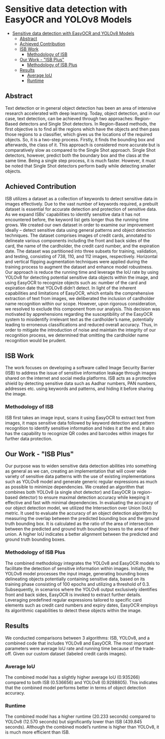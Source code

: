 # Sensitive data detection with EasyOCR and YOLOv8 Models

- [Sensitive data detection with EasyOCR and YOLOv8 Models](#sensitive-data-detection-with-easyocr-and-yolov8-models)
  - [Abstract](#abstract)
  - [Achieved Contribution](#achieved-contribution)
  - [ISB Work](#isb-work)
    - [Methodology of ISB](#methodology-of-isb)
  - [Our Work - "ISB Plus"](#our-work---isb-plus)
    - [Methodology of ISB Plus](#methodology-of-isb-plus)
  - [Results](#results)
    - [Average IoU](#average-iou)
    - [Runtime](#runtime)

## Abstract
Text detection or in general object detection has been an area of intensive research accelerated with deep learning. 
Today, object detection, and in our case, text detection, can be achieved through two approaches: Region-Based detectors and Single Shot detectors. In Region-Based methods, the first objective is to find all the regions which have the objects and then pass those regions to a classifier, which gives us the locations of the required objects. So, it is a two-step process. 
Firstly, it finds the bounding box and afterwards, the class of it. This approach is considered more accurate but is comparatively slow as compared to the Single Shot approach. 
Single Shot detectors, however, predict both the boundary box and the class at the same time. Being a single step process, it is much faster. However, it must be noted that Single Shot detectors perform badly while detecting smaller objects.

## Achieved Contribution 
ISB utilizes a dataset as a collection of keywords to detect sensitive data in images effectively. Due to the vast number of keywords required, a prebuilt dataset is essential for accurate detection and protection of sensitive data. As we expand ISBs’ capabilities to identify sensitive data it has not encountered before, the keyword list gets longer thus the running time grows. We created our own dataset in order to examine our improvement ideally – detect sensitive data using general patterns and object detection techniques. The dataset comprises images of credit cards, annotated to delineate various components including the front and back sides of the card, the name of the cardholder, the credit card number, and the expiration date. The dataset was partitioned into three subsets for training, validation, and testing, consisting of 738, 110, and 112 images, respectively. Horizontal and vertical flipping augmentation techniques were applied during the training process to augment the dataset and enhance model robustness. Our approach is reduce the running time and leverage the IoU rate by using YOLOv8 for detecting potential sensitive data objects within the image, and using EasyOCR to recognize objects such as: number of the card and expiration date that YOLOv8 didn’t detect. In light of the inherent capabilities and limitations of EasyOCR, which entails the comprehensive extraction of text from images, we deliberated the inclusion of cardholder name recognition within our scope. 
However, upon rigorous consideration, we resolved to exclude this component from our analysis. This decision was motivated by apprehensions regarding the susceptibility of the EasyOCR system to misidentify irrelevant text as the cardholder’s name, potentially leading to erroneous classifications and reduced overall accuracy. Thus, in order to mitigate the introduction of noise and maintain the integrity of our recognition process, we determined that omitting the cardholder name recognition would be prudent.

## ISB Work
The work focuses on developing a software called Image Security Barrier (ISB) to address the issue of sensitive information leakage through images shared on the internet and social media platforms. ISB acts as a protective shield by detecting sensitive data such as Aadhar numbers, PAN numbers, addresses etc. using keywords and patterns, and hiding it before sharing the image.

### Methodology of ISB
ISB first takes an image input, scans it using EasyOCR to extract text from images, it maps sensitive data followed by keyword detection and pattern recognition to identify sensitive information and hides it at the end. It also has the capability to recognize QR codes and barcodes within images for further data protection.

## Our Work - "ISB Plus"
Our purpose was to widen sensitive data detection abilities into something as general as we can, creating an implementation that will cover wide variety of sensitive data patterns with the use of existing implementations such as YOLOv8 model and generate generic regular expressions as much as possible to minimize dependencies. 
We created an algorithm that combines both YOLOv8 (a single shot detector) and EasyOCR (a region-based detector) to ensure maximal detection accuracy while keeping it effective and fast with minimal dependencies.
In evaluating the accuracy of our object detection model, we utilized the Intersection over Union (IoU) metric. It used to evaluate the accuracy of an object detection algorithm by measuring the overlap between the predicted bounding box and the ground truth bounding box. It is calculated as the ratio of the area of intersection between the predicted and ground truth bounding boxes to the area of their union. A higher IoU indicates a better alignment between the predicted and ground truth bounding boxes.

### Methodology of ISB Plus
The combined methodology integrates the YOLOv8 and EasyOCR models to facilitate the detection of sensitive information within images. Initially, the YOLOv8 model processes the input image, generating bounding boxes delineating objects potentially containing sensitive data, based on its training phase consisting of 100 epochs and utilizing a threshold of 0.3. Subsequently, in scenarios where the YOLOv8 output exclusively identifies front and back sides, EasyOCR is invoked to extract further details. Leveraging predefined regular expressions tailored to specific card elements such as credit card numbers and expiry dates, EasyOCR employs its algorithmic capabilities to detect these objects within the image.

## Results
We conducted comparisons between 3 algorithms: ISB, YOLOv8, and a combined code that includes YOLOv8 and EasyOCR. The most important parameters were average IoU rate and running time because of the trade-off. Given our custom dataset (labeled credit cards images).

### Average IoU
The combined model has a slightly higher average IoU (0.935266) compared to
both ISB (0.536656) and YOLOv8 (0.9288805). This indicates that the combined model performs better in terms of object detection accuracy.

### Runtime
The combined model has a higher runtime (20.233 seconds) compared to YOLOv8 (12.570 seconds) but significantly lower than ISB (439.845 seconds). 
Although the combined model’s runtime is higher than YOLOv8, it is much more efficient than ISB.

